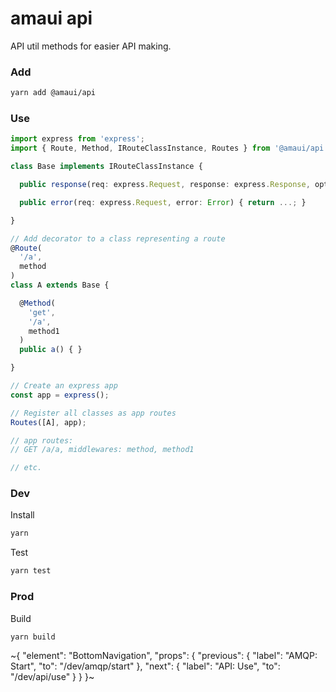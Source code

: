 
# amaui api

API util methods for easier API making.

### Add

```bash
yarn add @amaui/api
```

### Use

```ts
import express from 'express';
import { Route, Method, IRouteClassInstance, Routes } from '@amaui/api';

class Base implements IRouteClassInstance {

  public response(req: express.Request, response: express.Response, options: { method: 'json' | 'send', type: 'application/json', }) { return ...; }

  public error(req: express.Request, error: Error) { return ...; }

}

// Add decorator to a class representing a route
@Route(
  '/a',
  method
)
class A extends Base {

  @Method(
    'get',
    '/a',
    method1
  )
  public a() { }

}

// Create an express app
const app = express();

// Register all classes as app routes
Routes([A], app);

// app routes:
// GET /a/a, middlewares: method, method1

// etc.
```

### Dev

Install

```bash
yarn
```

Test

```bash
yarn test
```

### Prod

Build

```bash
yarn build
```

~{
  "element": "BottomNavigation",
  "props": {
    "previous": {
      "label": "AMQP: Start",
      "to": "/dev/amqp/start"
    },
    "next": {
      "label": "API: Use",
      "to": "/dev/api/use"
    }
  }
}~
